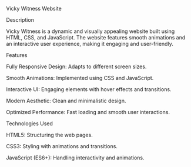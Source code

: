 Vicky Witness Website

Description

Vicky Witness is a dynamic and visually appealing website built using HTML, CSS, and JavaScript. The website features smooth animations and an interactive user experience, making it engaging and user-friendly.

Features

Fully Responsive Design: Adapts to different screen sizes.

Smooth Animations: Implemented using CSS and JavaScript.

Interactive UI: Engaging elements with hover effects and transitions.

Modern Aesthetic: Clean and minimalistic design.

Optimized Performance: Fast loading and smooth user interactions.

Technologies Used

HTML5: Structuring the web pages.

CSS3: Styling with animations and transitions.

JavaScript (ES6+): Handling interactivity and animations.
